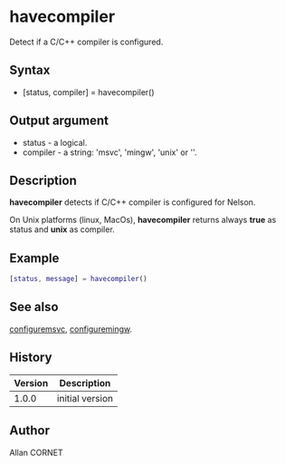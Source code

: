

# havecompiler

Detect if a C/C++ compiler is configured.

## Syntax

- [status, compiler] = havecompiler()

## Output argument

 - status - a logical.
 - compiler - a string: 'msvc', 'mingw', 'unix' or ''.

## Description


  <p><b>havecompiler</b> detects if C/C++ compiler is configured for Nelson.</p>
  <p>On Unix platforms (linux, MacOs), <b>havecompiler</b> returns always <b>true</b> as status and <b>unix</b> as compiler.</p>


## Example

```matlab
[status, message] = havecompiler()
```

## See also

[configuremsvc](configuremsvc.md), [configuremingw](configuremingw.md).
## History

|Version|Description|
|------|------|
|1.0.0|initial version|


## Author

Allan CORNET



